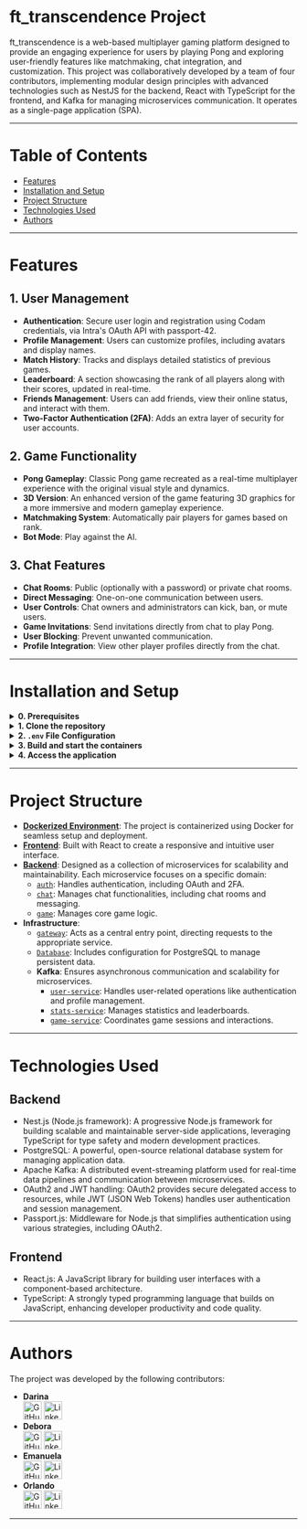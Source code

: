 # ft_transcendence Project

ft_transcendence is a web-based multiplayer gaming platform designed to provide an engaging experience for users by playing Pong and exploring user-friendly features like matchmaking, chat integration, and customization. This project was collaboratively developed by a team of four contributors, implementing modular design principles with advanced technologies such as NestJS for the backend, React with TypeScript for the frontend, and Kafka for managing microservices communication. It operates as a single-page application (SPA).

---

# Table of Contents
- [Features](#features)
- [Installation and Setup](#installation-and-setup)
- [Project Structure](#project-structure)
- [Technologies Used](#technologies-used)
- [Authors](#authors)

---

# Features

## 1. User Management
- **Authentication**: Secure user login and registration using Codam credentials, via Intra's OAuth API with passport-42.
- **Profile Management**: Users can customize profiles, including avatars and display names.
- **Match History**: Tracks and displays detailed statistics of previous games.
- **Leaderboard**: A section showcasing the rank of all players along with their scores, updated in real-time.
- **Friends Management**: Users can add friends, view their online status, and interact with them.
- **Two-Factor Authentication (2FA)**: Adds an extra layer of security for user accounts.

## 2. Game Functionality
- **Pong Gameplay**: Classic Pong game recreated as a real-time multiplayer experience with the original visual style and dynamics.
- **3D Version**: An enhanced version of the game featuring 3D graphics for a more immersive and modern gameplay experience.
- **Matchmaking System**: Automatically pair players for games based on rank.
- **Bot Mode**: Play against the AI.

## 3. Chat Features
- **Chat Rooms**: Public (optionally with a password) or private chat rooms.
- **Direct Messaging**: One-on-one communication between users.
- **User Controls**: Chat owners and administrators can kick, ban, or mute users.
- **Game Invitations**: Send invitations directly from chat to play Pong.
- **User Blocking**: Prevent unwanted communication.
- **Profile Integration**: View other player profiles directly from the chat.

---

# Installation and Setup

<details>
  <summary><b>0. Prerequisites</b></summary>
  
- Docker and Docker Compose installed on your system.
- Node.js and npm installed (if running locally).
</details>

<details>
  <summary><b>1. Clone the repository</b></summary>
  
  ```bash
  git clone https://github.com/your-username/ft_transcendence.git
  cd ft_transcendence
  ```
</details>

<details>
  <summary><b>2. <code>.env</code> File Configuration</b></summary>
This project relies on a <code>.env</code> file for configuration. To simplify management and enhance modularity, the configuration is split into three separate files based on their competencies, all located in the root directory of the project:
<details>
  <summary><code>.env</code>: General configuration for the application.</summary>
  
```.env
# Postgres DB general
POSTGRES_USER=
POSTGRES_USER_AUTH=
POSTGRES_PORT=

# Api routes and ports
REACT_APP_HOST=""

# gateway service
REACT_APP_GATEWAY_PORT=

# authentication service
REACT_APP_AUTH_PORT=

# Authentication 
REDIRECT_URL=
OAUTH_UID=
OAUTH_SECRET=

# jwt tokens
JWT_ACCESS_SECRET=
JWT_REFRESH_SECRET=
JWT_ACCESS_EXPIRATION_TIME=
JWT_REFRESH_EXPIRATION_TIME=
JWT_ACCESS_TOKEN_COOKIE_NAME=""
JWT_REFRESH_TOKEN_COOKIE_NAME=""

# redirect links 
DASHBOARD_URL=
FRONTEND_URL=
2FA_URL=

# avatar-related variables
42_IMAGE_VERSION=""
DEFAULT_AVATAR_PATH=""
```
</details>

<details>
  <summary><code>.env.chat-db</code>: Configuration specific to the chat database.</summary>
  
```env
# Postgres DB - Chat service
POSTGRES_DB=
POSTGRES_PASSWORD=""
POSTGRES_PASSWORD_AUTH=
POSTGRES_HOST=
```
</details>

<details>
  <summary><code>.env.profile-db</code>: Configuration specific to the profile database.</summary>
  
```env
# Postgres DB - Profile service
POSTGRES_DB=
POSTGRES_PASSWORD=
POSTGRES_PASSWORD_AUTH=
POSTGRES_HOST=
```
</details>

Ensure all these files are properly configured before running the project.
</details>

<details>
  <summary><b>3. Build and start the containers</b></summary>
  
   ```bash
   make
   ```
Alternatively, you can use the following two-step process:
   ```bash
   make build
   make up
   ```

Finally, you can bring the project down with:
  ```bash
  make down
  ```
</details>

<details>
  <summary><b>4. Access the application</b></summary>
  Access the application browser at <a href="http://localhost:3000" target="_blank">http://localhost:3000</a>. 
</details>

---

# Project Structure

- [**Dockerized Environment**](docker-compose.yml): The project is containerized using Docker for seamless setup and deployment.
- [**Frontend**](frontend/): Built with React to create a responsive and intuitive user interface.
- [**Backend**](backend/): Designed as a collection of microservices for scalability and maintainability. Each microservice focuses on a specific domain:
  - [`auth`](backend/auth/): Handles authentication, including OAuth and 2FA.
  - [`chat`](backend/chat/): Manages chat functionalities, including chat rooms and messaging.
  - [`game`](backend/game/): Manages core game logic.
- **Infrastructure**:
  - [`gateway`](backend/gateway/): Acts as a central entry point, directing requests to the appropriate service.
  - [`Database`](database/): Includes configuration for PostgreSQL to manage persistent data.
  - **Kafka**: Ensures asynchronous communication and scalability for microservices.
    - [`user-service`](backend/user-service/): Handles user-related operations like authentication and profile management.
    - [`stats-service`](backend/stats-service/): Manages statistics and leaderboards.
    - [`game-service`](backend/game-service/): Coordinates game sessions and interactions.

---

# Technologies Used

## Backend

- Nest.js (Node.js framework): A progressive Node.js framework for building scalable and maintainable server-side applications, leveraging TypeScript for type safety and modern development practices.
- PostgreSQL: A powerful, open-source relational database system for managing application data.
- Apache Kafka: A distributed event-streaming platform used for real-time data pipelines and communication between microservices.
- OAuth2 and JWT handling: OAuth2 provides secure delegated access to resources, while JWT (JSON Web Tokens) handles user authentication and session management.
- Passport.js: Middleware for Node.js that simplifies authentication using various strategies, including OAuth2.

## Frontend

- React.js: A JavaScript library for building user interfaces with a component-based architecture.
- TypeScript: A strongly typed programming language that builds on JavaScript, enhancing developer productivity and code quality.

---

# Authors

The project was developed by the following contributors:

- **Darina**  
  [<img alt="GitHub" height="32px" src="https://github.githubassets.com/images/modules/logos_page/GitHub-Mark.png" />](https://github.com/dmalac)
  [<img alt="LinkedIn" height="32px" src="https://upload.wikimedia.org/wikipedia/commons/thumb/c/ca/LinkedIn_logo_initials.png/600px-LinkedIn_logo_initials.png" />](https://www.linkedin.com/in/dmalac)
- **Debora**  
  [<img alt="GitHub" height="32px" src="https://github.githubassets.com/images/modules/logos_page/GitHub-Mark.png" />](https://github.com/greedymelon)
  [<img alt="LinkedIn" height="32px" src="https://upload.wikimedia.org/wikipedia/commons/thumb/c/ca/LinkedIn_logo_initials.png/600px-LinkedIn_logo_initials.png" />](https://www.linkedin.com/in/debora-monfrini)
- **Emanuela**  
  [<img alt="GitHub" height="32px" src="https://github.githubassets.com/images/modules/logos_page/GitHub-Mark.png" />](https://github.com/MagicEmy)
  [<img alt="LinkedIn" height="32px" src="https://upload.wikimedia.org/wikipedia/commons/thumb/c/ca/LinkedIn_logo_initials.png/600px-LinkedIn_logo_initials.png" />](https://www.linkedin.com/in/emanuelalicameli/)
- **Orlando**  
  [<img alt="GitHub" height="32px" src="https://github.githubassets.com/images/modules/logos_page/GitHub-Mark.png" />](https://github.com/OthelloPlusPlus)
  [<img alt="LinkedIn" height="32px" src="https://upload.wikimedia.org/wikipedia/commons/thumb/c/ca/LinkedIn_logo_initials.png/600px-LinkedIn_logo_initials.png" />](https://nl.linkedin.com/in/orlando-hengelmolen)

---
